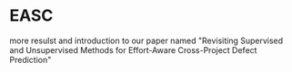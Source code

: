 # EASC
more resulst and introduction to our paper named "Revisiting Supervised and Unsupervised Methods for Effort-Aware Cross-Project Defect Prediction"
